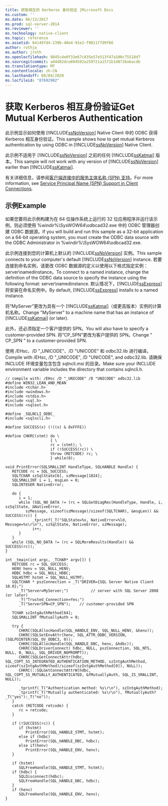 ```yaml
---
title: 获取相互的 Kerberos 身份验证 |Microsoft Docs
ms.custom: ''
ms.date: 06/13/2017
ms.prod: sql-server-2014
ms.reviewer: ''
ms.technology: native-client
ms.topic: reference
ms.assetid: 64149fd4-239b-40e4-91e2-f9011f7d9f66
author: rothja
ms.author: jroth
ms.openlocfilehash: 9845c4e0f33e67c835e57e513f47a100c75518d7
ms.sourcegitcommit: ad4d92dce894592a259721a1571b1d8736abacdb
ms.translationtype: MT
ms.contentlocale: zh-CN
ms.lasthandoff: 08/04/2020
ms.locfileid: "87692902"
---
```

# <a name="get-mutual-kerberos-authentication"></a><span data-ttu-id="424f7-102">获取 Kerberos 相互身份验证</span><span class="sxs-lookup"><span data-stu-id="424f7-102">Get Mutual Kerberos Authentication</span></span>
  <span data-ttu-id="424f7-103">此示例显示如何使用 [!INCLUDE[ssNoVersion](../../includes/ssnoversion-md.md)] Native Client 中的 ODBC 获得 Kerberos 相互身份验证。</span><span class="sxs-lookup"><span data-stu-id="424f7-103">This sample shows how to get mutual Kerberos authentication by using ODBC in [!INCLUDE[ssNoVersion](../../includes/ssnoversion-md.md)] Native Client.</span></span>  
  
 <span data-ttu-id="424f7-104">此示例不适用于 [!INCLUDE[ssNoVersion](../../includes/ssnoversion-md.md)] 之前的任何 [!INCLUDE[ssKatmai](../../includes/sskatmai-md.md)] 版本。</span><span class="sxs-lookup"><span data-stu-id="424f7-104">This sample will not work with any version of [!INCLUDE[ssNoVersion](../../includes/ssnoversion-md.md)] earlier than [!INCLUDE[ssKatmai](../../includes/sskatmai-md.md)].</span></span>  
  
 <span data-ttu-id="424f7-105">有关详细信息，请参阅[客户端连接中的服务主体名称 &#40;SPN&#41; 支持](../native-client/features/service-principal-name-spn-support-in-client-connections.md)。</span><span class="sxs-lookup"><span data-stu-id="424f7-105">For more information, see [Service Principal Name &#40;SPN&#41; Support in Client Connections](../native-client/features/service-principal-name-spn-support-in-client-connections.md).</span></span>  
  
## <a name="example"></a><span data-ttu-id="424f7-106">示例</span><span class="sxs-lookup"><span data-stu-id="424f7-106">Example</span></span>  
 <span data-ttu-id="424f7-107">如果您要将此示例构建为在 64 位操作系统上运行的 32 位应用程序并运行该示例，则必须使用 %windir%\SysWOW64\odbcad32.exe 中的 ODBC 管理器创建 ODBC 数据源。</span><span class="sxs-lookup"><span data-stu-id="424f7-107">If you will build and run this sample as a 32-bit application on a 64-bit operating system, you must create the ODBC data source with the ODBC Administrator in %windir%\SysWOW64\odbcad32.exe.</span></span>  
  
 <span data-ttu-id="424f7-108">此示例连接到您的计算机上默认的 [!INCLUDE[ssNoVersion](../../includes/ssnoversion-md.md)] 实例。</span><span class="sxs-lookup"><span data-stu-id="424f7-108">This sample connects to your computer's default [!INCLUDE[ssNoVersion](../../includes/ssnoversion-md.md)] instance.</span></span> <span data-ttu-id="424f7-109">若要连接到命名实例，请更改 ODBC 数据源的定义以使用以下格式指定实例：server\namedinstance。</span><span class="sxs-lookup"><span data-stu-id="424f7-109">To connect to a named instance, change the definition of the ODBC data source to specify the instance using the following format: server\namedinstance.</span></span> <span data-ttu-id="424f7-110">默认情况下，[!INCLUDE[ssExpress](../../includes/ssexpress-md.md)] 将安装在命名实例中。</span><span class="sxs-lookup"><span data-stu-id="424f7-110">By default, [!INCLUDE[ssExpress](../../includes/ssexpress-md.md)] installs to a named instance.</span></span>  
  
 <span data-ttu-id="424f7-111">将“MyServer”更改为具有一个 [!INCLUDE[ssKatmai](../../includes/sskatmai-md.md)]（或更高版本）实例的计算机名称。</span><span class="sxs-lookup"><span data-stu-id="424f7-111">Change "MyServer" to a machine name that has an instance of [!INCLUDE[ssKatmai](../../includes/sskatmai-md.md)] (or later).</span></span>  
  
 <span data-ttu-id="424f7-112">此外，还必须指定一个客户提供的 SPN。</span><span class="sxs-lookup"><span data-stu-id="424f7-112">You will also have to specify a customer-provided SPN.</span></span> <span data-ttu-id="424f7-113">将“CP_SPN”更改为客户提供的 SPN。</span><span class="sxs-lookup"><span data-stu-id="424f7-113">Change " CP_SPN " to a customer-provided SPN.</span></span>  
  
 <span data-ttu-id="424f7-114">使用 /EHsc、/D "_UNICODE"、/D "UNICODE" 和 odbc32.lib 进行编译。</span><span class="sxs-lookup"><span data-stu-id="424f7-114">Compile with /EHsc, /D "_UNICODE", /D "UNICODE", and odbc32.lib.</span></span> <span data-ttu-id="424f7-115">请确保 INCLUDE 环境变量包含包含 sqlncli.msi 的目录。</span><span class="sxs-lookup"><span data-stu-id="424f7-115">Make sure your INCLUDE environment variable includes the directory that contains sqlncli.h.</span></span>  
  
```  
// compile with: /EHsc /D "_UNICODE" /D "UNICODE" odbc32.lib  
#define WIN32_LEAN_AND_MEAN  
#include <tchar.h>  
#include <windows.h>  
#include <stdio.h>  
#include <sql.h>  
#include <sqlext.h>  
  
#define _SQLNCLI_ODBC_  
#include <sqlncli.h>  
  
#define SUCCESS(x) (!((x) & 0xFFFE))  
  
#define CHKRC(stmt) do \  
                    { \  
                    rc = (stmt); \  
                    if (!SUCCESS(rc)) \  
                    throw (RETCODE) rc; \  
                    } while(0);  
  
void PrintError(SQLSMALLINT HandleType, SQLHANDLE Handle) {  
   RETCODE rc = SQL_SUCCESS;  
   SQLTCHAR szSqlState[6], szMessage[1024];  
   SQLSMALLINT i = 1, msgLen = 0;  
   SQLINTEGER NativeError;  
  
   do {  
      i = 1;  
      while (SQL_NO_DATA != (rc = SQLGetDiagRec(HandleType, Handle, i, szSqlState, &NativeError,   
         szMessage, sizeof(szMessage)/sizeof(SQLTCHAR), &msgLen)) && SUCCESS(rc)) {  
            _tprintf(_T("SQLState=%s, NativeError=%ld, Message=%s\r\n"), szSqlState, NativeError, szMessage);  
            i++;  
      }  
   }   
   while (SQL_NO_DATA != (rc = SQLMoreResults(Handle)) && SUCCESS(rc));  
}  
  
int _tmain(int argc, _TCHAR* argv[]) {  
   RETCODE rc = SQL_SUCCESS;  
   HENV henv = SQL_NULL_HENV;  
   HDBC hdbc = SQL_NULL_HDBC;  
   SQLHSTMT hstmt = SQL_NULL_HSTMT;  
   SQLTCHAR * pszConnection = _T("DRIVER={SQL Server Native Client 10.0};")  
      _T("Server=MyServer;")          // server with SQL Server 2008 (or later)  
      _T("Trusted_Connection=Yes;")  
      _T("ServerSPN=CP_SPN");    // customer-provided SPN  
  
   TCHAR szIntgAuthMethod[64];  
   SQLSMALLINT fMutuallyAuth = 0;  
  
   try {  
      CHKRC(SQLAllocHandle(SQL_HANDLE_ENV, SQL_NULL_HENV, &henv));  
      CHKRC(SQLSetEnvAttr(henv, SQL_ATTR_ODBC_VERSION, (SQLPOINTER)SQL_OV_ODBC3, 0));  
      CHKRC(SQLAllocHandle(SQL_HANDLE_DBC, henv, &hdbc));  
      CHKRC(SQLDriverConnect( hdbc, NULL, pszConnection, SQL_NTS, NULL, 0, NULL, SQL_DRIVER_NOPROMPT));  
      CHKRC(SQLGetConnectAttr(hdbc, SQL_COPT_SS_INTEGRATED_AUTHENTICATION_METHOD, szIntgAuthMethod, sizeof(szIntgAuthMethod)/sizeof(szIntgAuthMethod[0]), NULL));  
      CHKRC(::SQLGetConnectAttrW(hdbc, SQL_COPT_SS_MUTUALLY_AUTHENTICATED, &fMutuallyAuth, SQL_IS_SMALLINT, NULL));  
  
      _tprintf(_T("Authentication method: %s\r\n"), szIntgAuthMethod);  
      _tprintf(_T("Mutually authenticated: %s\r\n"), fMutuallyAuth?_T("yes"):_T("no"));  
   }  
   catch (RETCODE retcode) {  
      rc = retcode;  
   }  
  
   if (!SUCCESS(rc)) {  
      if (hstmt)  
         PrintError(SQL_HANDLE_STMT, hstmt);  
      else if (hdbc)  
         PrintError(SQL_HANDLE_DBC, hdbc);  
      else if(henv)  
         PrintError(SQL_HANDLE_ENV, henv);  
   }  
  
   if (hstmt)  
      SQLFreeHandle(SQL_HANDLE_STMT, hstmt);  
   if (hdbc) {  
      SQLDisconnect(hdbc);  
      SQLFreeHandle(SQL_HANDLE_DBC, hdbc);  
   }  
   if (henv)  
      SQLFreeHandle(SQL_HANDLE_ENV, henv);  
}  
```  
  
  

